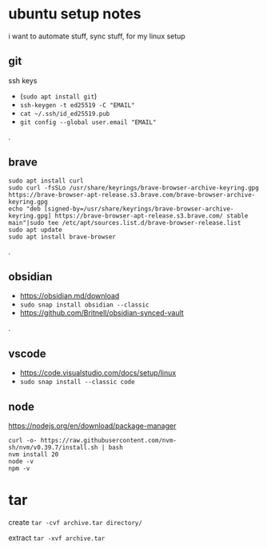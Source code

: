 # ubuntu setup notes
i want to automate stuff, sync stuff, for my linux setup


## git 

ssh keys
- (`sudo apt install git`)
- `ssh-keygen -t ed25519 -C "EMAIL"`
- `cat ~/.ssh/id_ed25519.pub`
- `git config --global user.email "EMAIL"`

.

## brave
```
sudo apt install curl
sudo curl -fsSLo /usr/share/keyrings/brave-browser-archive-keyring.gpg https://brave-browser-apt-release.s3.brave.com/brave-browser-archive-keyring.gpg
echo "deb [signed-by=/usr/share/keyrings/brave-browser-archive-keyring.gpg] https://brave-browser-apt-release.s3.brave.com/ stable main"|sudo tee /etc/apt/sources.list.d/brave-browser-release.list
sudo apt update
sudo apt install brave-browser
```

.

## obsidian

- https://obsidian.md/download
- `sudo snap install obsidian --classic`
- https://github.com/Britnell/obsidian-synced-vault


.
## vscode
- https://code.visualstudio.com/docs/setup/linux
- `sudo snap install --classic code`


## node
https://nodejs.org/en/download/package-manager

```
curl -o- https://raw.githubusercontent.com/nvm-sh/nvm/v0.39.7/install.sh | bash
nvm install 20
node -v 
npm -v 
```

# tar

create
`tar -cvf archive.tar directory/`

extract 
`tar -xvf archive.tar`

